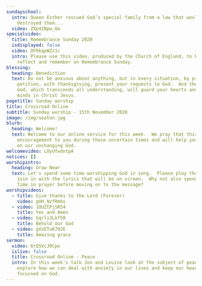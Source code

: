 ```yaml
---
sundayschool:
  intro: Queen Esther rescued God’s special family from a law that would have
    destroyed them...
  video: ZXp41Npw_Uw
specialvideo:
  title: Remembrance Sunday 2020
  isdisplayed: false
  video: DFRkqpWZz1c
  intro: Please use this video, produced by the Church of England, to help you
    reflect and remember on Remembrance Sunday.
blessing:
  heading: Benediction
  text: Do not be anxious about anything, but in every situation, by prayer and
    petition, with thanksgiving, present your requests to God.  And the peace of
    God, which transcends all understanding, will guard your hearts and your
    minds in Christ Jesus.
pagetitle: Sunday worship
title: Crossroad Online
subtitle: Sunday worship - 15th November 2020
image: /img/seaton.jpg
blurb:
  heading: Welcome!
  text: Welcome to our online service for this week.  We pray that this will be an
    encouragement to you during these uncertain times and will help you to focus
    on our unchanging God.
welcomevideo: LOyUfwdntpA
notices: []
worshipintro:
  heading: Draw Near
  text: Let's spend some time worshipping God in song.  Please play the videos and
    join in with the lyrics that will be on screen.  Why not also spend some
    time in prayer before moving on to the message?
worshipvideos:
  - title: Give thanks to the Lord (Forever)
    video: gUH_NzfRmbs
  - video: 1OUZtPjSR54
    title: Yes and Amen
  - video: Gqrli3Lkf58
    title: Behold our God
  - video: gXzETuK792E
    title: Amazing grace
sermon:
  video: 6rQ5VcJ0Cpo
  islive: false
  title: Crossroad Online - Peace
  intro: In this week's talk Jon and Louise look at the subject of peace, and
    explore how we can deal with anxiety in our lives and keep our hearts
    focussed on God.
---
```

